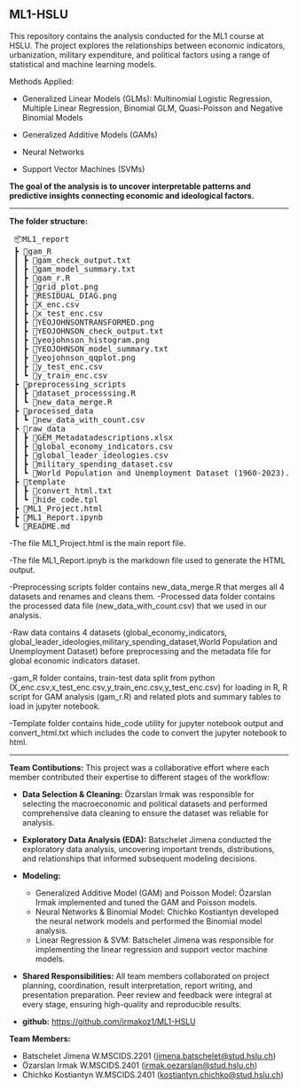 ML1-HSLU
-----------------------------------------------------------------------------------------------------------------------------------------------------------------------------------
This repository contains the analysis conducted for the ML1 course at HSLU. The project explores the relationships between economic indicators, urbanization, military expenditure, and political factors using a range of statistical and machine learning models.

 Methods Applied:
- Generalized Linear Models (GLMs): Multinomial Logistic Regression, Multiple Linear Regression, Binomial GLM, Quasi-Poisson and Negative Binomial Models

- Generalized Additive Models (GAMs)

- Neural Networks

- Support Vector Machines (SVMs)

**The goal of the analysis is to uncover interpretable patterns and predictive insights connecting economic and ideological factors.**

-----------------------------------------------------------------------------------------------------------------------------------------------

**The folder structure:**


<pre> 📦ML1_report
 ┣ 📂gam_R
 ┃ ┣ 📜gam_check_output.txt
 ┃ ┣ 📜gam_model_summary.txt
 ┃ ┣ 📜gam_r.R
 ┃ ┣ 📜grid_plot.png
 ┃ ┣ 📜RESIDUAL_DIAG.png
 ┃ ┣ 📜X_enc.csv
 ┃ ┣ 📜x_test_enc.csv
 ┃ ┣ 📜YEOJOHNSONTRANSFORMED.png
 ┃ ┣ 📜YEOJOHNSON_check_output.txt
 ┃ ┣ 📜yeojohnson_histogram.png
 ┃ ┣ 📜YEOJOHNSON_model_summary.txt
 ┃ ┣ 📜yeojohnson_qqplot.png
 ┃ ┣ 📜y_test_enc.csv
 ┃ ┗ 📜y_train_enc.csv
 ┣ 📂preprocessing_scripts
 ┃ ┣ 📜dataset_processsing.R
 ┃ ┗ 📜new_data_merge.R
 ┣ 📂processed_data
 ┃ ┗ 📜new_data_with_count.csv
 ┣ 📂raw_data
 ┃ ┣ 📜GEM_Metadatadescriptions.xlsx
 ┃ ┣ 📜global_economy_indicators.csv
 ┃ ┣ 📜global_leader_ideologies.csv
 ┃ ┣ 📜military_spending_dataset.csv
 ┃ ┗ 📜World Population and Unemployment Dataset (1960-2023).csv
 ┣ 📂template
 ┃ ┣ 📜convert_html.txt
 ┃ ┗ 📜hide_code.tpl
 ┣ 📜ML1_Project.html
 ┣ 📜ML1_Report.ipynb
 ┗ 📜README.md </pre>


-The file ML1_Project.html is the main report file.

-The file ML1_Report.ipnyb is the markdown file used to generate the HTML output.

-Preprocessing scripts folder contains new_data_merge.R that merges all 4 datasets and renames and cleans them.
-Processed data folder contains the processed data file (new_data_with_count.csv) that we used in our analysis.

-Raw data contains 4 datasets (global_economy_indicators, global_leader_ideologies,military_spending_dataset,World Population and Unemployment Dataset) before preprocessing and the metadata file for global economic indicators dataset.

-gam_R folder contains, train-test data split from python (X_enc.csv,x_test_enc.csv,y_train_enc.csv,y_test_enc.csv) for loading in R, R script for GAM analysis (gam_r.R) and related plots and summary tables to load in jupyter notebook.

-Template folder contains hide_code utility for jupyter notebook output and convert_html.txt which includes the code to convert the jupyter notebook to html.

---------------------------------------------------------------------------
**Team Contibutions:**
This project was a collaborative effort where each member contributed their expertise to different stages of the workflow:

- **Data Selection & Cleaning:**
  Özarslan Irmak was responsible for selecting the macroeconomic and political datasets and performed comprehensive data cleaning to ensure the dataset was reliable for analysis.

- **Exploratory Data Analysis (EDA):**
  Batschelet Jimena conducted the exploratory data analysis, uncovering important trends, distributions, and relationships that informed subsequent modeling decisions.

- **Modeling:**
    - Generalized Additive Model (GAM) and Poisson Model: Özarslan Irmak implemented and tuned the GAM and Poisson models.
    - Neural Networks & Binomial Model: Chichko Kostiantyn developed the neural network models and performed the Binomial model analysis.
    - Linear Regression & SVM: Batschelet Jimena was responsible for implementing the linear regression and support vector machine models.

- **Shared Responsibilities:**
  All team members collaborated on project planning, coordination, result interpretation, report writing, and presentation preparation. Peer review and feedback were integral at every stage, ensuring high-quality and reproducible results.

-  **github:** https://github.com/irmakoz1/ML1-HSLU

**Team Members:**
- Batschelet Jimena W.MSCIDS.2201 (<jimena.batschelet@stud.hslu.ch>)
- Özarslan Irmak W.MSCIDS.2401 (<irmak.oezarslan@stud.hslu.ch>)
- Chichko Kostiantyn W.MSCIDS.2401 (<kostiantyn.chichko@stud.hslu.ch>)


